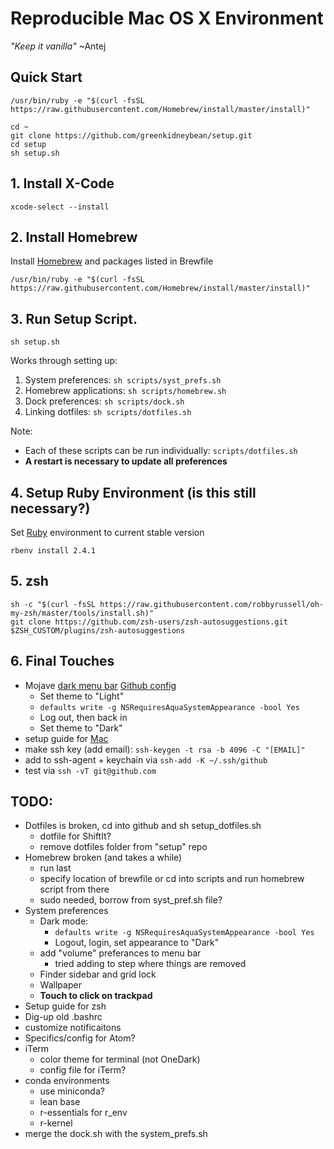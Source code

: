 # Reproducible Mac OS X Environment
_"Keep it vanilla"_ ~Antej

## Quick Start

```
/usr/bin/ruby -e "$(curl -fsSL https://raw.githubusercontent.com/Homebrew/install/master/install)"

cd ~
git clone https://github.com/greenkidneybean/setup.git
cd setup
sh setup.sh
```

## 1. Install X-Code

```
xcode-select --install
```

## 2. Install Homebrew

Install [Homebrew](https://brew.sh/) and packages listed in Brewfile

```
/usr/bin/ruby -e "$(curl -fsSL https://raw.githubusercontent.com/Homebrew/install/master/install)"
```

## 3. Run Setup Script.

```
sh setup.sh
```

Works through setting up:
1. System preferences: `sh scripts/syst_prefs.sh`
2. Homebrew applications: `sh scripts/homebrew.sh`
3. Dock preferences: `sh scripts/dock.sh`
4. Linking dotfiles: `sh scripts/dotfiles.sh`

Note:
* Each of these scripts can be run individually: `scripts/dotfiles.sh`
* **A restart is necessary to update all preferences**

## 4. Setup Ruby Environment (is this still necessary?)

Set [Ruby](https://www.ruby-lang.org/en/downloads/) environment to current stable version

```
rbenv install 2.4.1
```
## 5. zsh
```
sh -c "$(curl -fsSL https://raw.githubusercontent.com/robbyrussell/oh-my-zsh/master/tools/install.sh)"
git clone https://github.com/zsh-users/zsh-autosuggestions.git $ZSH_CUSTOM/plugins/zsh-autosuggestions
```

## 6. Final Touches
* Mojave [dark menu bar](http://osxdaily.com/2018/10/15/dark-menu-dock-light-theme-macos/)
[Github config](https://help.github.com/articles/adding-a-new-ssh-key-to-your-github-account/)
  * Set theme to "Light"
  * `defaults write -g NSRequiresAquaSystemAppearance -bool Yes`
  * Log out, then back in
  * Set theme to "Dark"
* setup guide for [Mac](http://burnedpixel.com/blog/setting-up-git-and-github-on-your-mac/)
* make ssh key (add email): `ssh-keygen -t rsa -b 4096 -C "[EMAIL]"`
* add to ssh-agent + keychain via `ssh-add -K ~/.ssh/github`
* test via `ssh -vT git@github.com`

## TODO:
* Dotfiles is broken, cd into github and sh setup_dotfiles.sh
  * dotfile for ShiftIt?
  * remove dotfiles folder from "setup" repo
* Homebrew broken (and takes a while)
  * run last
  * specify location of brewfile or cd into scripts and run homebrew script from there
  * sudo needed, borrow from syst_pref.sh file?
* System preferences
  * Dark mode:
    * ```defaults write -g NSRequiresAquaSystemAppearance -bool Yes```
    * Logout, login, set appearance to "Dark"
  * add "volume" preferances to menu bar
    * tried adding to step where things are removed
  * Finder sidebar and grid lock
  * Wallpaper
  * **Touch to click on trackpad**
* Setup guide for zsh
* Dig-up old .bashrc
* customize notificaitons
* Specifics/config for Atom?
* iTerm
  * color theme for terminal (not OneDark)
  * config file for iTerm?
* conda environments
  * use miniconda?
  * lean base
  * r-essentials for r_env
  * r-kernel
* merge the dock.sh with the system_prefs.sh
